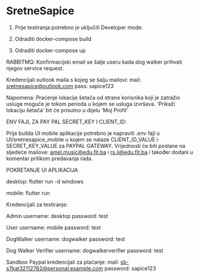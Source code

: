 # SretneSapice

1. Prije testiranja potrebno je uključiti Developer mode.

2. Odraditi docker-compose build 

3. Odraditi docker-compose up

RABBITMQ: Konfirmacijski email se šalje useru kada dog walker prihvati njegov service request.

Kredencijali outlook maila s kojeg se šalju mailovi:
mail: sretnesapice@outlook.com
pass: sapice123

Napomena: Praćenje lokacije šetača od strane korisnika koji je zatražio usluge moguće je tokom perioda u kojem se usluga izvršava. 
'Prikaži lokaciju šetača' bit će prisutno u dijelu 'Moj Profil'

ENV FAJL ZA PAY PAL SECRET_KEY I CLIENT_ID:

Prije builda UI mobile aplikacije potrebno je napraviti .env fajl u UI/sretnesapice_mobile u kojem se nalaze CLIENT_ID_VALUE i SECRET_KEY_VALUE za PAYPAL GATEWAY. Vrijednosti će biti poslane na sljedeće mailove: amel.music@edu.fit.ba i rs.ii@edu.fit.ba i također dodani u komentar prilikom predavanja rada.

POKRETANJE UI APLIKACIJA

desktop: flutter run -d windows

mobile: flutter run 


Kredencijali za testiranje:

Admin
username: desktop
password: test

User
username: mobile
password: test

DogWalker
username: dogwalker
password: test

Dog Walker Verifier
username: dogwalkerverifier
password: test

Sandbox Paypal kredencijali za plaćanje:
mail: sb-s7kat32112762@personal.example.com
password: sapice123
